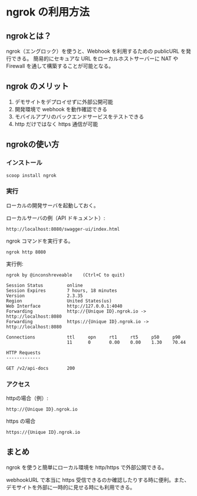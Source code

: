 # ngrok の利用方法

## ngrokとは？
ngrok（エングロック）を使うと、Webhook を利用するための publicURL を発行できる。
簡易的にセキュアな URL をローカルホストサーバーに NAT や Firewall を通して構築することが可能となる。

## ngrok のメリット
1. デモサイトをデプロイせずに外部公開可能
2. 開発環境で webhook を動作確認できる
3. モバイルアプリのバックエンドサービスをテストできる
4. http だけではなく https 通信が可能

## ngrokの使い方

### インストール
```console
scoop install ngrok
```

### 実行
ローカルの開発サーバを起動しておく。

ローカルサーバの例（API ドキュメント）:
```
http://localhost:8080/swagger-ui/index.html
```

ngrok コマンドを実行する。
```console
ngrok http 8080
```
実行例:
```
ngrok by @inconshreveable    (Ctrl+C to quit)

Session Status         online
Session Expires        7 hours, 18 minutes
Version                2.3.35
Region                 United States(us)
Web Interface          http://127.0.0.1:4040
Forwarding             http://{Unique ID}.ngrok.io -> http://localhost:8080
Forwarding             https://{Unique ID}.ngrok.io -> http://localhost:8080

Connections            ttl     opn     rt1     rt5     p50     p90
                       11      0       0.00    0.00    1.30    70.44

HTTP Requests
-------------

GET /v2/api-docs       200
```

### アクセス
httpの場合（例）:  
```
http://{Unique ID}.ngrok.io
```

https の場合
```
https://{Unique ID}.ngrok.io
```

## まとめ
ngrok を使うと簡単にローカル環境を http/https で外部公開できる。

webhookURL で本当に https 受信できるのか確認したりする時に便利。また、デモサイトを外部に一時的に見せる時にも利用できる。
